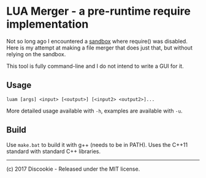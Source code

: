 # LUA Merger - a pre-runtime require implementation

Not so long ago I encountered a [sandbox](https://github.com/discookie/shieldmod) where require() was disabled.
Here is my attempt at making a file merger that does just that, but without relying on the sandbox.

This tool is fully command-line and I do not intend to write a GUI for it.

## Usage

```luam [args] <input> [<output>] [<input2> <output2>]...```

More detailed usage available with `-h`, examples are available with `-u`.

## Build
Use `make.bat` to build it with g++ (needs to be in PATH).
Uses the C++11 standard with standard C++ libraries.

-----

(c) 2017 Discookie - Released under the MIT license.

